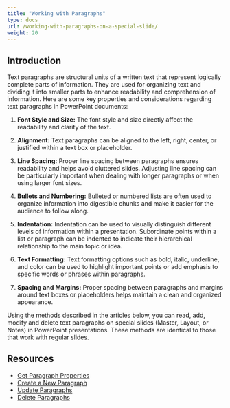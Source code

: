 ```yaml
---
title: "Working with Paragraphs"
type: docs
url: /working-with-paragraphs-on-a-special-slide/
weight: 20
---
```


## **Introduction**

Text paragraphs are structural units of a written text that represent logically complete parts of information. They are used for organizing text and dividing it into smaller parts to enhance readability and comprehension of information. Here are some key properties and considerations regarding text paragraphs in PowerPoint documents:

1. **Font Style and Size:** The font style and size directly affect the readability and clarity of the text.

2. **Alignment:** Text paragraphs can be aligned to the left, right, center, or justified within a text box or placeholder.

3. **Line Spacing:** Proper line spacing between paragraphs ensures readability and helps avoid cluttered slides. Adjusting line spacing can be particularly important when dealing with longer paragraphs or when using larger font sizes.

4. **Bullets and Numbering:** Bulleted or numbered lists are often used to organize information into digestible chunks and make it easier for the audience to follow along.

5. **Indentation:** Indentation can be used to visually distinguish different levels of information within a presentation. Subordinate points within a list or paragraph can be indented to indicate their hierarchical relationship to the main topic or idea.

6. **Text Formatting:** Text formatting options such as bold, italic, underline, and color can be used to highlight important points or add emphasis to specific words or phrases within paragraphs.

7. **Spacing and Margins:** Proper spacing between paragraphs and margins around text boxes or placeholders helps maintain a clean and organized appearance.

Using the methods described in the articles below, you can read, add, modify and delete text paragraphs on special slides (Master, Layout, or Notes) in PowerPoint presentations. These methods are identical to those that work with regular slides.

## **Resources**

- [Get Paragraph Properties](/slides/get-paragraph-properties-from-a-special-slide/)
- [Create a New Paragraph](/slides/create-a-new-paragraph-on-a-special-slide/)
- [Update Paragraphs](/slides/update-paragraphs-on-a-special-slide/)
- [Delete Paragraphs](/slides/delete-paragraphs-on-a-special-slide/)
